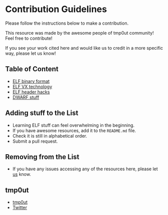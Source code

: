 # Contribution Guidelines

Please follow the instructions below to make a contribution.

This resource was made by the awesome people of tmp0ut community! Feel free to contribute!

If you see your work cited here and would like us to credit in a more specific way, please let us know!

## Table of Content

- [ELF binary format](#ELF-binary-format)
- [ELF VX technology](#ELF-VX-technology)
- [ELF header hacks](#ELF-header-hacks)
- [DWARF stuff](#DWARF-stuff)

## Adding stuff to the List

- Learning ELF stuff can feel overwhelming in the beginning.
- If you have awesome resources, add it to the `README.md` file.
- Check it is still in alphabetical order.
- Submit a pull request.

## Removing from the List

- If you have any issues accessing any of the resources here, please let [us](https://github.com/tmpout/awesome-_x-resources/issues) know.

## tmp0ut

- [tmp0ut](https://tmpout.sh/#)
- [Twitter](https://twitter.com/tmpout)